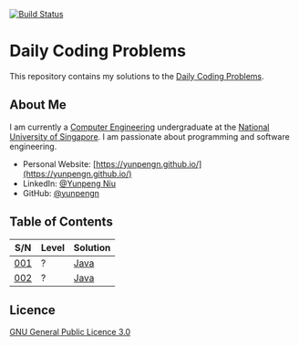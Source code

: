 [![Build Status](https://travis-ci.com/yunpengn/DailyCoding.svg?branch=master)](https://travis-ci.com/yunpengn/DailyCoding)

# Daily Coding Problems

This repository contains my solutions to the [Daily Coding Problems](https://www.dailycodingproblem.com).

## About Me

I am currently a [Computer Engineering](http://ceg.nus.edu.sg/) undergraduate at the 
[National University of Singapore](http://www.nus.edu.sg/). I am passionate about programming and software engineering.

- Personal Website: [https://yunpengn.github.io/](https://yunpengn.github.io/)
- LinkedIn: [@Yunpeng Niu](https://www.linkedin.com/in/yunpeng-niu/en)
- GitHub: [@yunpengn](https://github.com/yunpengn/)

## Table of Contents

| S/N |   Level   | Solution |
| --- | --------- | -------- |
| [001](questions/1.html) | ? | [Java](src/main/java/TwoSum.java) |
| [002](questions/2.html) | ? | [Java](src/main/java/MultiplyEveryone.java) |

## Licence

[GNU General Public Licence 3.0](LICENSE)
